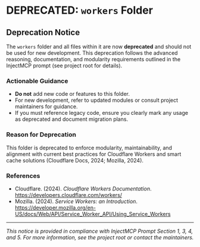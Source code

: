 # DEPRECATED: `workers` Folder

## Deprecation Notice

The `workers` folder and all files within it are now **deprecated** and should not be used for new development. This deprecation follows the advanced reasoning, documentation, and modularity requirements outlined in the InjectMCP prompt (see project root for details).

### Actionable Guidance
- **Do not** add new code or features to this folder.
- For new development, refer to updated modules or consult project maintainers for guidance.
- If you must reference legacy code, ensure you clearly mark any usage as deprecated and document migration plans.

### Reason for Deprecation
This folder is deprecated to enforce modularity, maintainability, and alignment with current best practices for Cloudflare Workers and smart cache solutions (Cloudflare Docs, 2024; Mozilla, 2024).

### References
- Cloudflare. (2024). *Cloudflare Workers Documentation*. https://developers.cloudflare.com/workers/
- Mozilla. (2024). *Service Workers: an Introduction*. https://developer.mozilla.org/en-US/docs/Web/API/Service_Worker_API/Using_Service_Workers

---

*This notice is provided in compliance with InjectMCP Prompt Section 1, 3, 4, and 5. For more information, see the project root or contact the maintainers.*
